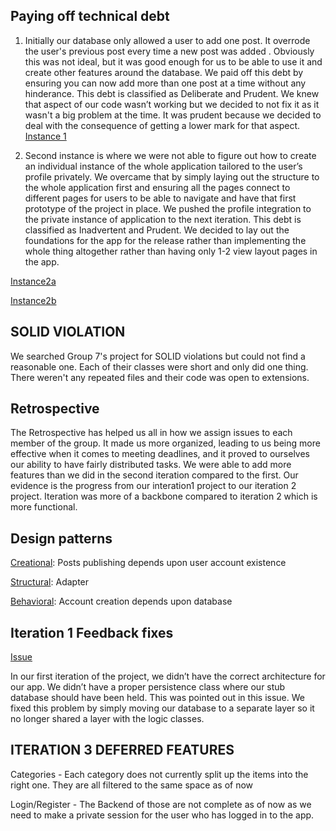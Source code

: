 ## Paying off technical debt

1. Initially our database only allowed a user to add one post. It overrode the user's previous post every time a new post was added . Obviously this was not ideal, but it was good enough for us to be able to use it and create other features around the database. We paid off this debt by ensuring you can now add more than one post at a time without any hinderance.
This debt is classified as Deliberate and Prudent. We knew that aspect of our code wasn’t working but we decided to not fix it as it wasn't a big problem at the time. It was prudent because we decided to deal with the consequence of getting a lower mark for that aspect.
[Instance 1](https://code.cs.umanitoba.ca/winter-2022-a01/group-8/fair-price/-/commit/e2525216a219a9fb3f8ad2d885aa61ef368fb113?page=2#acff40041f9beac0cacb1ea5fa3b0c3279fc253b_34_73) 

2. Second instance is where we were not able to figure out how to create an individual instance of the whole application tailored to the user’s profile privately. We overcame that by simply laying out the structure to the whole application first and ensuring all the pages connect to different pages for users to be able to navigate and have that first prototype of the project in place. We pushed the profile integration to the private instance of application to the next iteration. 
This debt is classified as Inadvertent and Prudent. We decided to lay out the foundations for the app for the release rather than implementing the whole thing altogether rather than having only 1-2 view layout pages in the app.

[Instance2a](https://code.cs.umanitoba.ca/winter-2022-a01/group-8/fair-price/-/commits/feature_Login/)
  
[Instance2b](https://code.cs.umanitoba.ca/winter-2022-a01/group-8/fair-price/-/commits/feature_Login/)

## SOLID VIOLATION
We searched Group 7's project for SOLID violations but could not find a reasonable one. Each of their classes were short and only did one thing. There weren't any repeated files and their code was open to extensions.

## Retrospective
The Retrospective has helped us all in how we assign issues to each member of the group. It made us more organized, leading to us being more effective when it comes to meeting deadlines, and it proved to ourselves our ability to have fairly distributed tasks. We were able to add more features than we did in the second iteration compared to the first. Our evidence is the progress from our interation1 project to our iteration 2 project. Iteration was more of a backbone compared to iteration 2 which is more functional.

## Design patterns
[Creational](https://code.cs.umanitoba.ca/winter-2022-a01/group-8/fair-price/-/blob/main/app/src/main/java/comp3350/fairprice/presentation/NewPostActivity.java): Posts publishing depends upon user account existence

[Structural](https://code.cs.umanitoba.ca/winter-2022-a01/group-8/fair-price/-/blob/main/app/src/main/java/comp3350/fairprice/presentation/ListAdapter.java): Adapter 

[Behavioral](https://code.cs.umanitoba.ca/winter-2022-a01/group-8/fair-price/-/blob/main/app/src/main/java/comp3350/fairprice/presentation/Register.java): Account creation depends upon database 




## Iteration 1 Feedback fixes

[Issue](https://code.cs.umanitoba.ca/winter-2022-a01/group-8/fair-price/-/issues/20)

In our first iteration of the project, we didn’t have the correct architecture for our app. We didn’t have a proper persistence class where our stub database should have been held. This was pointed out in this issue. We fixed this problem by simply moving our database to a separate layer so it no longer shared a layer with the logic classes.

## ITERATION 3 DEFERRED FEATURES

Categories - Each category does not currently split up the items into the right one. They are all filtered to the same space as of now

Login/Register - The Backend of those are not complete as of now as we need to make a private session for the user who has logged in to the app.
